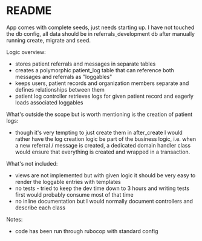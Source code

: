 # README

App comes with complete seeds, just needs starting up. I have not touched the db config, all data should be in
referrals_development db after manually running create, migrate and seed.

Logic overview:
- stores patient referrals and messages in separate tables
- creates a polymorphic patient_log table that can reference both messages and referrals as "loggables"
- keeps users, patient records and organization members separate and defines relationships between them
- patient log controller retrieves logs for given patient record and eagerly loads associated loggables

What's outside the scope but is worth mentioning is the creation of patient logs:
- though it's very tempting to just create them in after_create I would rather have the log creation logic be part of the business logic, i.e. when a new referral / message is created, a dedicated domain handler class would ensure that everything is created and wrapped in a transaction.

What's not included:
- views are not implemented but with given logic it should be very easy to render the loggable entries with templates
- no tests - tried to keep the dev time down to 3 hours and writing tests first would probably consume most of that time
- no inline documentation but I would normally document controllers and describe each class

Notes:
- code has been run through rubocop with standard config